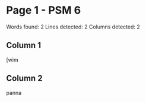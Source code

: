 # Page 1 - PSM 6

Words found: 2
Lines detected: 2
Columns detected: 2

## Column 1

[wim

## Column 2

panna
